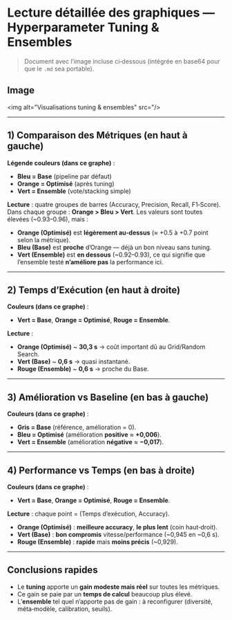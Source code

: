# Lecture détaillée des graphiques — Hyperparameter Tuning & Ensembles

> Document avec l’image incluse ci‑dessous (intégrée en base64 pour que le `.md` sea portable).

## Image
<img alt="Visualisations tuning & ensembles" src="/>

---

## 1) Comparaison des Métriques (en haut à gauche)

**Légende couleurs (dans ce graphe)** :  
- **Bleu = Base** (pipeline par défaut)  
- **Orange = Optimisé** (après tuning)  
- **Vert = Ensemble** (vote/stacking simple)  

**Lecture** : quatre groupes de barres (Accuracy, Precision, Recall, F1‑Score).  
Dans chaque groupe : **Orange > Bleu > Vert**. Les valeurs sont toutes élevées (~0.93–0.96), mais :  
- **Orange (Optimisé)** est **légèrement au‑dessus** (≈ +0.5 à +0.7 point selon la métrique).  
- **Bleu (Base)** est **proche** d’Orange — déjà un bon niveau sans tuning.  
- **Vert (Ensemble)** est **en dessous** (~0.92–0.93), ce qui signifie que l’ensemble testé **n’améliore pas** la performance ici.

---

## 2) Temps d’Exécution (en haut à droite)

**Couleurs (dans ce graphe)** :  
- **Vert = Base**, **Orange = Optimisé**, **Rouge = Ensemble**.

**Lecture** :  
- **Orange (Optimisé)** ~ **30,3 s** → coût important dû au Grid/Random Search.  
- **Vert (Base)** ~ **0,6 s** → quasi instantané.  
- **Rouge (Ensemble)** ~ **0,6 s** → proche du Base.

---

## 3) Amélioration vs Baseline (en bas à gauche)

**Couleurs (dans ce graphe)** :  
- **Gris = Base** (référence, amélioration = 0).  
- **Bleu = Optimisé** (amélioration **positive** ≈ **+0,006**).  
- **Vert = Ensemble** (amélioration **négative** ≈ **−0,017**).

---

## 4) Performance vs Temps (en bas à droite)

**Couleurs (dans ce graphe)** :  
- **Vert = Base**, **Orange = Optimisé**, **Rouge = Ensemble**.

**Lecture** : chaque point = (Temps d’exécution, Accuracy).  
- **Orange (Optimisé)** : **meilleure accuracy**, **le plus lent** (coin haut‑droit).  
- **Vert (Base)** : **bon compromis** vitesse/performance (~0,945 en ~0,6 s).  
- **Rouge (Ensemble)** : **rapide** mais **moins précis** (~0,929).

---

## Conclusions rapides
- Le **tuning** apporte un **gain modeste mais réel** sur toutes les métriques.  
- Ce gain se paie par un **temps de calcul** beaucoup plus élevé.  
- L’**ensemble** tel quel n’apporte pas de gain : à reconfigurer (diversité, méta‑modèle, calibration, seuils).
